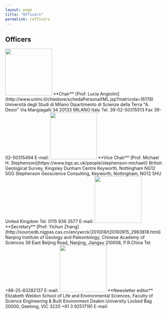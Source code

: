 ```yaml
---
layout: page
title: "Officers"
permalink: /officers
---
```

## Officers

<img src="https://stratigraphy.org/subcommission-permian/images/Lucia new photo.jpg" alt="" style="width:150px" />  
**Chair**   
[Prof. Lucia Angiolini](http://www.unimi.it/chiedove/schedaPersonaXML.jsp?matricola=16178)  
Università degli Studi di Milano  
Dipartimento di Scienze della Terra "A. Desio"  
Via Mangiagalli 34  
20133 MILANO Italy  
Tel. 39-02-50315513  
Fax  39-02-50315494  
E-mail: <lucia.angiolini@unimi.it>  

<img src="https://stratigraphy.org/subcommission-permian/images/Mike new photo.JPG" alt="" style="width:150px" />  
**Vice Chair**  
[Prof. Michael H. Stephenson](https://www.bgs.ac.uk/people/stephenson-michael/)   
British Geological Survey, Kingsley Dunham Centre   
Keyworth, Nottingham NG12 5GG  
Stephenson Geoscience Consulting,  
Keyworth, Nottingham, NG12 5HU  
United Kingdom  
Tel. 0115 936 3577  
E-mail: <mikepalyno@me.com>  

<img src="https://stratigraphy.org/subcommission-permian/images/Prof. Yichun Zhang.jpg" alt="" style="width:150px" />  
**Secretary**  
[Prof. Yichun Zhang](http://sourcedb.nigpas.cas.cn/en/ywrck/201009/t20100915_2963818.html)  
Nanjing Institute of Geology and Paleontology, Chinese Academy of Sciences  
39 East Beijing Road, Nanjing, Jiangsu 210008, P.R.China  
Tel. +86-25-83282137  
E-mail: <yczhang@nigpas.ac.cn>  

<img src="https://stratigraphy.org/subcommission-permian/images/Liz2.jpg" alt="" style="width:150px" />  
**Newsletter editor**  
Elizabeth Weldon
School of Life and Environmental Sciences, Faculty of Science Engineering & Built Environment  
Deakin University  
Locked Bag 20000, Geelong, VIC 3220  
+61 3 92517191  
E-mail: <l.weldon@deakin.edu.au>  

